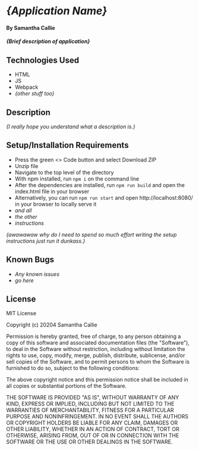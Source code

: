 # _{Application Name}_

#### By **Samantha Callie**

#### _{Brief description of application}_

## Technologies Used

* HTML
* JS
* Webpack
* _{other stuff too}_

## Description

_{I really hope you understand what a description is.}_

## Setup/Installation Requirements

* Press the green <> Code button and select Download ZIP
* Unzip file
* Navigate to the top level of the directory
* With npm installed, run `npm i` on the command line
* After the dependencies are installed, run `npm run build` and open the index.html file in your browser
* Alternatively, you can run `npm run start` and open http://localhost:8080/ in your browser to locally serve it
* _and all_
* _the other_
* _instructions_

_{awawawaw why do I need to spend so much effort writing the setup instructions just run it dunkass.}_

## Known Bugs

* _Any known issues_
*  _go here_

## License

MIT License

Copyright (c) 20204 Samantha Callie

Permission is hereby granted, free of charge, to any person obtaining a copy
of this software and associated documentation files (the "Software"), to deal
in the Software without restriction, including without limitation the rights
to use, copy, modify, merge, publish, distribute, sublicense, and/or sell
copies of the Software, and to permit persons to whom the Software is
furnished to do so, subject to the following conditions:

The above copyright notice and this permission notice shall be included in all
copies or substantial portions of the Software.

THE SOFTWARE IS PROVIDED "AS IS", WITHOUT WARRANTY OF ANY KIND, EXPRESS OR
IMPLIED, INCLUDING BUT NOT LIMITED TO THE WARRANTIES OF MERCHANTABILITY,
FITNESS FOR A PARTICULAR PURPOSE AND NONINFRINGEMENT. IN NO EVENT SHALL THE
AUTHORS OR COPYRIGHT HOLDERS BE LIABLE FOR ANY CLAIM, DAMAGES OR OTHER
LIABILITY, WHETHER IN AN ACTION OF CONTRACT, TORT OR OTHERWISE, ARISING FROM,
OUT OF OR IN CONNECTION WITH THE SOFTWARE OR THE USE OR OTHER DEALINGS IN THE
SOFTWARE.
